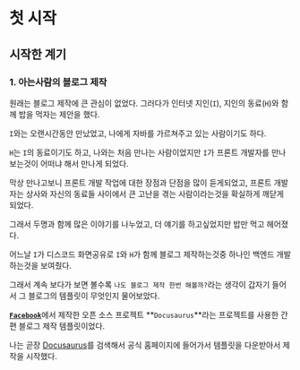 # 첫 시작

## 시작한 계기

### 1. 아는사람의 블로그 제작
원래는 블로그 제작에 큰 관심이 없었다.
그러다가 인터넷 지인(`I`), 지인의 동료(`H`)와 함께 밥을 먹자는 제안을 했다.

`I`와는 오랜시간동안 만났었고, 나에게 자바를 가르쳐주고 있는 사람이기도 하다.

`H`는 `I`의 동료이기도 하고, 나와는 처음 만나는 사람이었지만 `I`가 프론트 개발자를 만나보는것이 어떠냐 해서 만나게 되었다.

막상 만나고보니 프론트 개발 작업에 대한 장점과 단점을 많이 듣게되었고, 프론트 개발자는 상사와 자신의 동료들 사이에서 큰 고난을 겪는 사람이라는것을 확실하게 깨닫게 되었다.

그래서 두명과 함께 많은 이야기를 나누었고, 더 얘기를 하고싶었지만 밥만 먹고 헤어졌다.

어느날 `I`가 디스코드 화면공유로 `I`와 `H`가 함께 블로그 제작하는것중 하나인 백엔드 개발하는것을 보여줬다.

그래서 계속 보다가 보면 볼수록 `나도 블로그 제작 한번 해볼까?`라는 생각이 갑자기 들어서 그 블로그의 템플릿이 무엇인지 물어보았다.

[**`Facebook`**](https://github.com/facebook)에서 제작한 오픈 소스 프로젝트 **`Docusaurus`**라는 프로젝트를 사용한 간편 블로그 제작 템플릿이었다.

나는 곧장 [Docusaurus](https://docusaurus.io)를 검색해서 공식 홈페이지에 들어가서 템플릿을 다운받아서 제작을 시작했다.